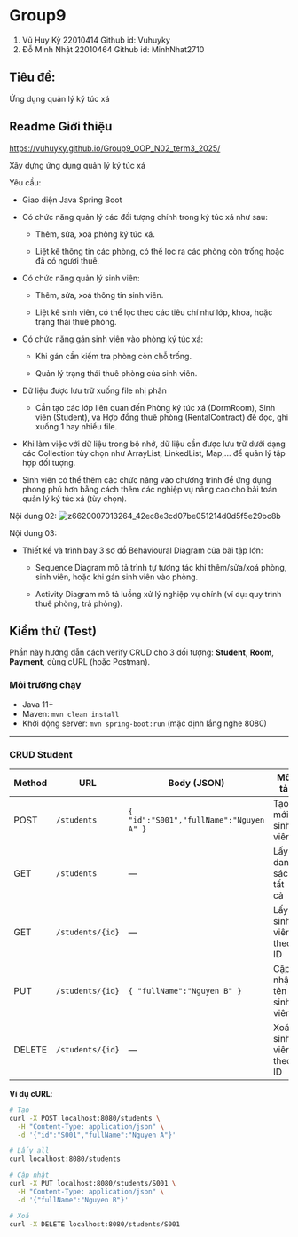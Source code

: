 # Group9
1. Vũ Huy Kỳ 22010414 Github id: Vuhuyky
2. Đỗ Minh Nhật 22010464 Github id: MinhNhat2710

## Tiêu đề:
Ứng dụng quản lý ký túc xá

## Readme Giới thiệu
https://vuhuyky.github.io/Group9_OOP_N02_term3_2025/

Xây dựng ứng dụng quản lý ký túc xá

Yêu cầu:

- Giao diện Java Spring Boot 

- Có chức năng quản lý các đối tượng chính trong ký túc xá như sau:

    + Thêm, sửa, xoá phòng ký túc xá.

    + Liệt kê thông tin các phòng, có thể lọc ra các phòng còn trống hoặc đã có người thuê.

- Có chức năng quản lý sinh viên:

    + Thêm, sửa, xoá thông tin sinh viên.

    + Liệt kê sinh viên, có thể lọc theo các tiêu chí như lớp, khoa, hoặc trạng thái thuê phòng.

- Có chức năng gán sinh viên vào phòng ký túc xá:

    + Khi gán cần kiểm tra phòng còn chỗ trống.

    + Quản lý trạng thái thuê phòng của sinh viên.

- Dữ liệu được lưu trữ xuống file nhị phân

    + Cần tạo các lớp liên quan đến Phòng ký túc xá (DormRoom), Sinh viên (Student), và Hợp đồng thuê phòng (RentalContract) để đọc, ghi xuống 1 hay nhiều file.

- Khi làm việc với dữ liệu trong bộ nhớ, dữ liệu cần được lưu trữ dưới dạng các Collection tùy chọn như ArrayList, LinkedList, Map,... để quản lý tập hợp đối tượng.

- Sinh viên có thể thêm các chức năng vào chương trình để ứng dụng phong phú hơn bằng cách thêm các nghiệp vụ nâng cao cho bài toán quản lý ký túc xá (tùy chọn).

Nội dung 02:
![z6620007013264_42ec8e3cd07be051214d0d5f5e29bc8b](https://github.com/user-attachments/assets/cdf2f69f-9bc9-4b3a-831d-cf48f73b864e)



Nội dung 03:

- Thiết kế và trình bày 3 sơ đồ Behavioural Diagram của bài tập lớn:

    + Sequence Diagram mô tả trình tự tương tác khi thêm/sửa/xoá phòng, sinh viên, hoặc khi gán sinh viên vào phòng.

    + Activity Diagram mô tả luồng xử lý nghiệp vụ chính (ví dụ: quy trình thuê phòng, trả phòng).


## Kiểm thử (Test)

Phần này hướng dẫn cách verify CRUD cho 3 đối tượng: **Student**, **Room**, **Payment**, dùng cURL (hoặc Postman).

### Môi trường chạy
- Java 11+  
- Maven: `mvn clean install`  
- Khởi động server: `mvn spring-boot:run` (mặc định lắng nghe 8080)

---

### CRUD Student

| Method | URL                    | Body (JSON)                             | Mô tả                   |
| ------ | ---------------------- | --------------------------------------- | ----------------------- |
| POST   | `/students`            | `{ "id":"S001","fullName":"Nguyen A" }` | Tạo mới sinh viên       |
| GET    | `/students`            | —                                       | Lấy danh sách tất cả    |
| GET    | `/students/{id}`       | —                                       | Lấy sinh viên theo ID   |
| PUT    | `/students/{id}`       | `{ "fullName":"Nguyen B" }`             | Cập nhật tên sinh viên  |
| DELETE | `/students/{id}`       | —                                       | Xoá sinh viên theo ID   |

**Ví dụ cURL**:
```bash
# Tạo
curl -X POST localhost:8080/students \
  -H "Content-Type: application/json" \
  -d '{"id":"S001","fullName":"Nguyen A"}'

# Lấy all
curl localhost:8080/students

# Cập nhật
curl -X PUT localhost:8080/students/S001 \
  -H "Content-Type: application/json" \
  -d '{"fullName":"Nguyen B"}'

# Xoá
curl -X DELETE localhost:8080/students/S001
